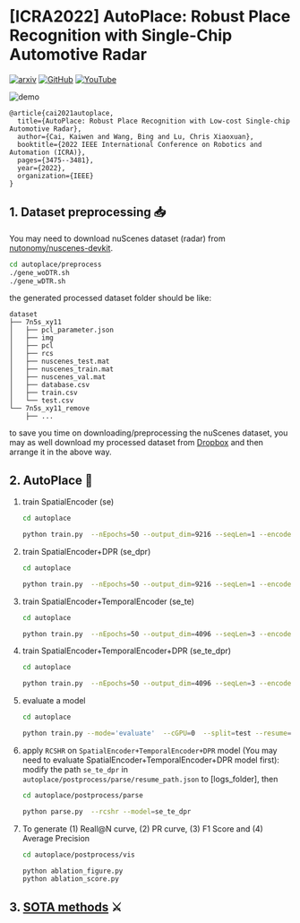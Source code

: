 # [ICRA2022] AutoPlace: Robust Place Recognition with Single-Chip Automotive Radar
[![arxiv](https://img.shields.io/badge/arXiv-2109.08652-%23B31C1B?style=flat)](https://arxiv.org/abs/2109.08652)
[![GitHub](https://img.shields.io/website?label=Project%20Page&up_message=Up&url=https%3A%2F%2Fwww.csc.liv.ac.uk%2F~ramdrop%2Fautoplace.html)](https://www.csc.liv.ac.uk/~ramdrop/autoplace.html)
[![YouTube](https://img.shields.io/youtube/views/d_-ZYJhgGIk?label=YouTube&style=flat)](https://www.youtube.com/watch?v=d_-ZYJhgGIk&ab_channel=KaiwenCai)

![demo](demo.gif)

```shell
@article{cai2021autoplace,
  title={AutoPlace: Robust Place Recognition with Low-cost Single-chip Automotive Radar},
  author={Cai, Kaiwen and Wang, Bing and Lu, Chris Xiaoxuan},
  booktitle={2022 IEEE International Conference on Robotics and Automation (ICRA)},
  pages={3475--3481},
  year={2022},
  organization={IEEE}  
}
```

## 1. Dataset preprocessing 📥

You may need to download nuScenes dataset (radar) from [nutonomy/nuscenes-devkit](https://github.com/nutonomy/nuscenes-devkit).

```bash
cd autoplace/preprocess
./gene_woDTR.sh
./gene_wDTR.sh
```
the generated processed dataset folder should be like:
```
dataset
├── 7n5s_xy11
│   ├── pcl_parameter.json
│   ├── img
│   ├── pcl
│   ├── rcs
│   ├── nuscenes_test.mat
│   ├── nuscenes_train.mat
│   ├── nuscenes_val.mat
│   ├── database.csv
│   ├── train.csv
│   └── test.csv
└── 7n5s_xy11_remove
    ├── ...
```
to save you time on downloading/preprocessing the nuScenes dataset, you may as well download my processed dataset from [Dropbox](https://www.dropbox.com/s/yaqn1qa48ot4s9g/dataset.zip?dl=0) and then arrange it in the above way.

## 2. AutoPlace 🚗
1. train SpatialEncoder (se)
    ```bash
    cd autoplace

    python train.py  --nEpochs=50 --output_dim=9216 --seqLen=1 --encoder_dim=256 --net=autoplace --logsPath=logs_autoplace --cGPU=0 --split=val --imgDir='dataset/7n5s_xy11/img' --structDir='dataset/7n5s_xy11'
    ```

2. train SpatialEncoder+DPR (se_dpr)
    ```bash
    cd autoplace

    python train.py  --nEpochs=50 --output_dim=9216 --seqLen=1 --encoder_dim=256 --net=autoplace --logsPath=logs_autoplace --cGPU=0 --split=val --imgDir='dataset/7n5s_xy11_removal/img' --structDir='dataset/7n5s_xy11'
    ```
3. train SpatialEncoder+TemporalEncoder (se_te)

    ```bash
    cd autoplace

    python train.py  --nEpochs=50 --output_dim=4096 --seqLen=3 --encoder_dim=256 --net=autoplace --logsPath=logs_autoplace --cGPU=0 --split=val --imgDir='dataset/7n5s_xy11/img' --structDir='dataset/7n5s_xy11'
    ```

4. train SpatialEncoder+TemporalEncoder+DPR (se_te_dpr)

    ```bash
    cd autoplace

    python train.py  --nEpochs=50 --output_dim=4096 --seqLen=3 --encoder_dim=256 --net=autoplace --logsPath=logs_autoplace --cGPU=0 --split=val --imgDir='dataset/7n5s_xy11_removal/img' --structDir='dataset/7n5s_xy11'

    ```

5. evaluate a model
    ```bash
    cd autoplace

    python train.py --mode='evaluate'  --cGPU=0  --split=test --resume=[logs_folder]
    ```

6. apply `RCSHR` on `SpatialEncoder+TemporalEncoder+DPR` model (You may need to evaluate SpatialEncoder+TemporalEncoder+DPR model first): modify the path `se_te_dpr` in `autoplace/postprocess/parse/resume_path.json` to [logs_folder], then
    ```bash
    cd autoplace/postprocess/parse 

    python parse.py  --rcshr --model=se_te_dpr
    ```

7. To generate (1) Reall@N curve, (2) PR curve, (3) F1 Score and (4) Average Precision
    ```bash
    cd autoplace/postprocess/vis

    python ablation_figure.py 
    python ablation_score.py 
    ```

## 3. [SOTA methods](https://github.com/ramdrop/AutoPlace/blob/main/SOTA.md) ⚔




